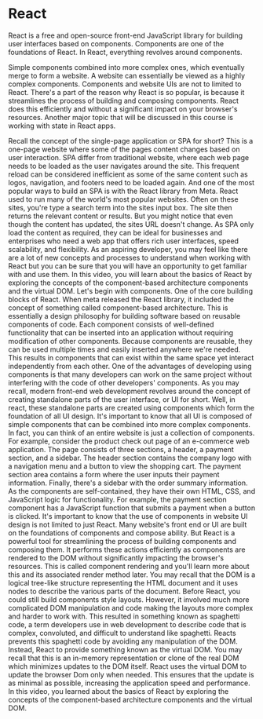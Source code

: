 # React

React is a free and open-source front-end JavaScript library for building user interfaces based on components.
Components are one of the foundations of React. In React, everything revolves around components.


Simple components combined into more complex ones, which eventually merge to form a website. A website can essentially be viewed as a highly complex components. Components and website UIs are not to limited to React. 
There's a part of the reason why React is so popular, is because it streamlines the process of building and composing components. React does this efficiently and without a significant impact on your browser's resources. Another major topic that will be discussed in this course is working with state in React apps. 

Recall the concept of the single-page application or SPA for short? This is a one-page website where some of the pages content changes based on user interaction. SPA differ from traditional website, where each web page needs to be loaded as the user navigates around the site. This frequent reload can be considered inefficient as some of the same content such as logos, navigation, and footers need to be loaded again. And one of the most popular ways to build an SPA is with the React library from Meta. React used to run many of the world's most popular websites. Often on these sites, you're type a search term into the sites input box. The site then returns the relevant content or results. But you might notice that even though the content has updated, the sites URL doesn't change. As SPA only load the content as required, they can be ideal for businesses and enterprises who need a web app that offers rich user interfaces, speed scalability, and flexibility. As an aspiring developer, you may feel like there are a lot of new concepts and processes to understand when working with React but you can be sure that you will have an opportunity to get familiar with and use them. In this video, you will learn about the basics of React by exploring the concepts of the component-based architecture components and the virtual DOM. Let's begin with components. One of the core building blocks of React. When meta released the React library, it included the concept of something called component-based architecture. This is essentially a design philosophy for building software based on reusable components of code. Each component consists of well-defined functionality that can be inserted into an application without requiring modification of other components. Because components are reusable, they can be used multiple times and easily inserted anywhere we're needed. This results in components that can exist within the same space yet interact independently from each other. One of the advantages of developing using components is that many developers can work on the same project without interfering with the code of other developers' components. As you may recall, modern front-end web development revolves around the concept of creating standalone parts of the user interface, or UI for short. Well, in react, these standalone parts are created using components which form the foundation of all UI design. It's important to know that all UI is composed of simple components that can be combined into more complex components. In fact, you can think of an entire website is just a collection of components. For example, consider the product check out page of an e-commerce web application. The page consists of three sections, a header, a payment section, and a sidebar. The header section contains the company logo with a navigation menu and a button to view the shopping cart. The payment section area contains a form where the user inputs their payment information. Finally, there's a sidebar with the order summary information. As the components are self-contained, they have their own HTML, CSS, and JavaScript logic for functionality. For example, the payment section component has a JavaScript function that submits a payment when a button is clicked. It's important to know that the use of components in website UI design is not limited to just React. Many website's front end or UI are built on the foundations of components and compose ability. But React is a powerful tool for streamlining the process of building components and composing them. It performs these actions efficiently as components are rendered to the DOM without significantly impacting the browser's resources. This is called component rendering and you'll learn more about this and its associated render method later. You may recall that the DOM is a logical tree-like structure representing the HTML document and it uses nodes to describe the various parts of the document. Before React, you could still build components style layouts. However, it involved much more complicated DOM manipulation and code making the layouts more complex and harder to work with. This resulted in something known as spaghetti code, a term developers use in web development to describe code that is complex, convoluted, and difficult to understand like spaghetti. Reacts prevents this spaghetti code by avoiding any manipulation of the DOM. Instead, React to provide something known as the virtual DOM. You may recall that this is an in-memory representation or clone of the real DOM which minimizes updates to the DOM itself. React uses the virtual DOM to update the browser Dom only when needed. This ensures that the update is as minimal as possible, increasing the application speed and performance. In this video, you learned about the basics of React by exploring the concepts of the component-based architecture components and the virtual DOM.
